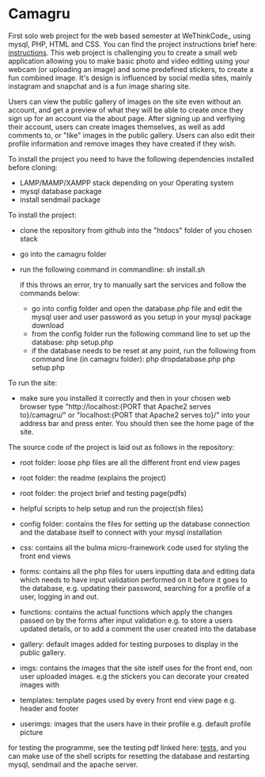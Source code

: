 # Camagru
First solo web project for the web based semester at WeThinkCode_ using mysql, PHP, HTML and CSS. You can find the project instructions brief here: [instructions](https://github.com/clongmor/Camagru/blob/master/camagru.en.pdf).
This web project is challenging you to create a small web application allowing you to make basic photo and video editing using your webcam (or uploading an image) and some predefined stickers, to create a fun combined image. It's design is influenced by social media sites, mainly instagram and snapchat and is a fun image sharing site.

Users can view the public gallery of images on the site even without an account, and get a preview of what they will be able to create once they sign up for an account via the about page. After signing up and verfiying their account, users can create images themselves, as well as add comments to, or "like" images in the public gallery. Users can also edit their profile information and remove images they have created if they wish.

To install the project you need to have the following dependencies installed before cloning: 
- LAMP/MAMP/XAMPP stack depending on your Operating system
- mysql database package
- install sendmail package


To install the project: 
- clone the repository from github into the "htdocs" folder of you chosen stack
- go into the camagru folder
- run the following command in commandline: sh install.sh
    
    if this throws an error, try to manually sart the services and follow the commands below:
    - go into config folder and open the database.php file and edit the mysql user and user password as you setup in your mysql package download
    - from the config folder run the following command line to set up the database: 
        php setup.php
    - if the database needs to be reset at any point, run the following from command line (in camagru folder):
        php dropdatabase.php
        php setup.php


To run the site:
- make sure you installed it correctly and then in your chosen web browser type "http://localhost:{PORT that Apache2 serves to}/camagru/" or  "localhost:{PORT that Apache2 serves to}/" into your address bar and press enter. You should then see the home page of the site.


The source code of the project is laid out as follows in the repository:
- root folder: loose php files are all the different front end view pages
- root folder: the readme (explains the project)
- root folder: the project brief and testing page(pdfs)
- helpful scripts to help setup and run the project(sh files)

- config folder: contains the files for setting up the database connection and the database itself to connect with your mysql installation

- css: contains all the bulma micro-framework code used for styling the front end views

- forms: contains all the php files for users inputting data and editing data which needs to have input validation performed on it before it goes to the database, e.g. updating their password, searching for a profile of a user,  logging in and out.

- functions: contains the actual functions which apply the changes passed on by the forms after input validation e.g. to store a users updated details, or to add a comment the user created into the database

- gallery: default images added for testing purposes to display in the public gallery.

- imgs:
contains the images that the site istelf uses for the front end, non user uploaded images. e.g the stickers you can decorate your created images with

- templates: template pages used by every front end view page e.g. header and footer

- userimgs: images that the users have in their profile e.g. default profile picture

for testing the programme, see the testing pdf linked here: [tests](https://github.com/clongmor/Camagru/blob/master/camagru.markingsheet.pdf), and you can make use of the shell scripts for resetting the database and restarting mysql, sendmail and the apache server.